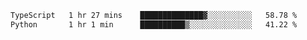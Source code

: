 <!--START_SECTION:waka-->

```txt
TypeScript   1 hr 27 mins    ██████████████▓░░░░░░░░░░   58.78 %
Python       1 hr 1 min      ██████████▒░░░░░░░░░░░░░░   41.22 %
```

<!--END_SECTION:waka-->
